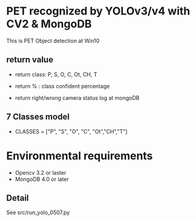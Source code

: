 
# PET recognized by YOLOv3/v4 with CV2 & MongoDB
This is PET Object detection at Win10

## return value
* return class: P, S, O, C, Ot, CH, T

* return % : class confident percentage

* return right/wrong camera status log at mongoDB

## 7 Classes model
* CLASSES = ["P", "S", "O", "C", "Ot","CH","T"]

# Environmental requirements
* Opencv 3.2 or laster
* MongoDB 4.0 or later

## Detail
See src/run_yolo_0507.py
